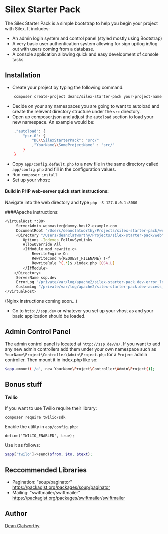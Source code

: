 Silex Starter Pack
=========

The Silex Starter Pack is a simple bootstrap to help you begin your project with Silex. It includes:

  - An admin login system and control panel (styled mostly using Bootstrap)
  - A very basic user authentication system allowing for sign up/log in/log out with users coming from a database.
  - A console application allowing quick and easy development of console tasks

Installation
--------------

* Create your project by typing the following command:

```sh
    composer create-project deanc/silex-starter-pack your-project-name dev-master
```

* Decide on your any namespaces you are going to want to autoload and create the relevent directory structure under the `src` directory.
* Open up composer.json and adjust the `autoload` section to load your new namespace. An example would be:

```sh
    ,"autoload": {
        "psr-0": {
            "DC\\SilexStarterPack": "src/"
            ,"YourName\\SomeProjectName" : "src/"
        }
    }
```

* Copy `app/config.default.php` to a new file in the same directory called `app/config.php` and fill in the configuration values.
* Run `composer install`
* Set up your vhost:

#### Build in PHP web-server quick start instructions:

Navigate into the web directory and type `php -S 127.0.0.1:8080`

####Apache instructions:

```sh
<VirtualHost *:80>
     ServerAdmin webmaster@dummy-host2.example.com
     DocumentRoot "/Users/deanclatworthy/Projects/silex-starter-pack/web"
     <Directory "/Users/deanclatworthy/Projects/silex-starter-pack/web">
        Options -Indexes FollowSymLinks
        AllowOverride All
        <IfModule mod_rewrite.c>
            RewriteEngine On
            RewriteCond %{REQUEST_FILENAME} !-f
            RewriteRule ^(.*)$ /index.php [QSA,L]
        </IfModule>
    </Directory>
     ServerName ssp.dev
     ErrorLog "/private/var/log/apache2/silex-starter-pack.dev-error_log"
     CustomLog "/private/var/log/apache2/silex-starter-pack.dev-access_log" common
</VirtualHost>
```

(Nginx instructions coming soon...)

* Go to `http://ssp.dev` or whatever you set up your vhost as and your basic application should be loaded.

Admin Control Panel
---------

The admin control panel is located at `http://ssp.dev/a/`. If you want to add any new admin controllers add them under your own namespace such as `YourName\Project\Controller\Admin\Project.php` for a `Project` admin controller. Then mount it in index.php like so:

```sh
$app->mount('/a', new YourName\Project\Controller\Admin\Project());
```

Bonus stuff
-----

#### Twilio

If you want to use Twilio require their library:

`composer require twilio/sdk`

Enable the utility in `app/config.php`:

`define('TWILIO_ENABLED', true);`

Use it as follows:

```php
$app['twilo']->send($from, $to, $text);
```


Reccommended Libraries
-----

* Pagination: "soup/paginator" https://packagist.org/packages/soup/paginator
* Mailing: "swiftmailer/swiftmailer" https://packagist.org/packages/swiftmailer/swiftmailer

Author
-----
[Dean Clatworthy](http://deanclatworthy.com)
